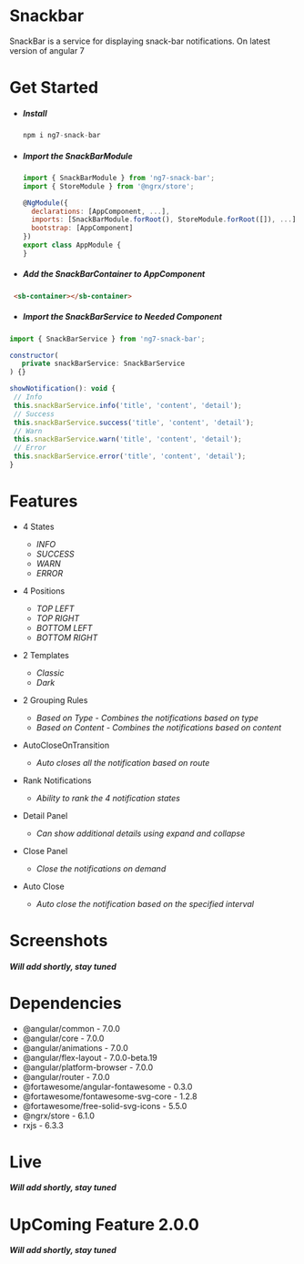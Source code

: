 # Snackbar
 SnackBar is a service for displaying snack-bar notifications. On latest version of angular 7

# Get Started

   * ##### Install
     ```js
     npm i ng7-snack-bar
     ```

   * ##### Import the **SnackBarModule**
     ```js
     import { SnackBarModule } from 'ng7-snack-bar';
     import { StoreModule } from '@ngrx/store';

     @NgModule({
       declarations: [AppComponent, ...],
       imports: [SnackBarModule.forRoot(), StoreModule.forRoot([]), ...],
       bootstrap: [AppComponent]
     })
     export class AppModule {
     }
     ```
   * ##### Add the **SnackBarContainer to AppComponent**
   ```html
    <sb-container></sb-container>
   ```

   * ##### Import the **SnackBarService to Needed Component**
   ```js
   import { SnackBarService } from 'ng7-snack-bar';

   constructor(
      private snackBarService: SnackBarService
   ) {}

   showNotification(): void {
    // Info
    this.snackBarService.info('title', 'content', 'detail');
    // Success
    this.snackBarService.success('title', 'content', 'detail');
    // Warn
    this.snackBarService.warn('title', 'content', 'detail');
    // Error
    this.snackBarService.error('title', 'content', 'detail');
  }
   ```




# Features
  * 4 States
     * *INFO*
     * *SUCCESS*
     * *WARN*
     * *ERROR*

  * 4 Positions
     * *TOP LEFT*
     * *TOP RIGHT*
     * *BOTTOM LEFT*
     * *BOTTOM RIGHT*

  * 2 Templates
     * *Classic*
     * *Dark*

  * 2 Grouping Rules
     * *Based on Type - Combines the notifications based on type*
     * *Based on Content - Combines the notifications based on content*

  * AutoCloseOnTransition
     * *Auto closes all the notification based on route*

  * Rank Notifications
     * *Ability to rank the 4 notification states*

  * Detail Panel
     * *Can show additional details using expand and collapse*

  * Close Panel
     * *Close the notifications on demand*

  * Auto Close
     * *Auto close the notification based on the specified interval*


# Screenshots
  ##### Will add shortly, stay tuned

# Dependencies
  * @angular/common                   - 7.0.0
  * @angular/core                     - 7.0.0
  * @angular/animations               - 7.0.0
  * @angular/flex-layout              - 7.0.0-beta.19
  * @angular/platform-browser         - 7.0.0
  * @angular/router                   - 7.0.0
  * @fortawesome/angular-fontawesome  - 0.3.0
  * @fortawesome/fontawesome-svg-core - 1.2.8
  * @fortawesome/free-solid-svg-icons - 5.5.0
  * @ngrx/store                       - 6.1.0
  *  rxjs                             - 6.3.3

# Live
  ##### Will add shortly, stay tuned

# UpComing Feature 2.0.0
  ##### Will add shortly, stay tuned
